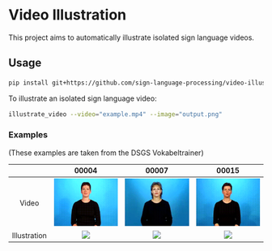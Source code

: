 # Video Illustration

This project aims to automatically illustrate isolated sign language videos.

## Usage

```bash
pip install git+https://github.com/sign-language-processing/video-illustration
```

To illustrate an isolated sign language video:

```bash
illustrate_video --video="example.mp4" --image="output.png"
```

### Examples

(These examples are taken from the DSGS Vokabeltrainer)

|              |                                                                               00004                                                                               |                                                                               00007                                                                                |                                                                               00015                                                                               |
|:------------:|:-----------------------------------------------------------------------------------------------------------------------------------------------------------------:|:------------------------------------------------------------------------------------------------------------------------------------------------------------------:|:-----------------------------------------------------------------------------------------------------------------------------------------------------------------:|
|    Video     |           <img src="https://github.com/sign-language-processing/signwriting-transcription/blob/main/assets/examples/00004.gif?raw=true" width="150px">            |            <img src="https://github.com/sign-language-processing/signwriting-transcription/blob/main/assets/examples/00007.gif?raw=true" width="150px">            |           <img src="https://github.com/sign-language-processing/signwriting-transcription/blob/main/assets/examples/00015.gif?raw=true" width="150px">            |
| Illustration | <img src="https://github.com/sign-language-processing/signwriting-illustration/raw/main/datasets/Vokabeltrainer/illustrations/00004.png?raw=true" height="150px"> | <img src="https://github.com/sign-language-processing/signwriting-illustration/blob/main/datasets/Vokabeltrainer/illustrations/00007.png?raw=true" height="150px"> | <img src="https://github.com/sign-language-processing/signwriting-illustration/raw/main/datasets/Vokabeltrainer/illustrations/00015.png?raw=true" height="150px"> |


